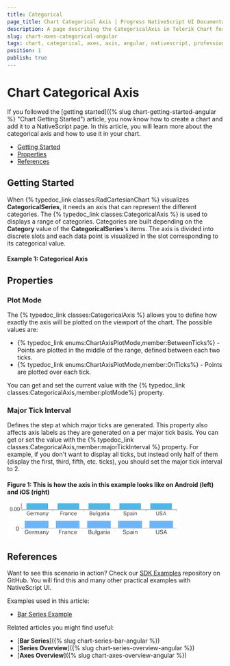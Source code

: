 ```yaml
---
title: Categorical
page_title: Chart Categorical Axis | Progress NativeScript UI Documentation
description: A page describing the CategoricalAxis in Telerik Chart for NativeScript
slug: chart-axes-categorical-angular
tags: chart, categorical, axes, axis, angular, nativescript, professional, ui
position: 1
publish: true
---
```


# Chart Categorical Axis

If you followed the [getting started]({% slug chart-getting-started-angular %} "Chart Getting Started") article, you now know how to create a chart and add it to a NativeScript page. In this article, you will learn more about the categorical axis and how to use it in your chart.

* [Getting Started](#getting-started)
* [Properties](#properties)
* [References](#references)

## Getting Started

When {% typedoc_link classes:RadCartesianChart %} visualizes **CategoricalSeries**, it needs an axis that can represent the different categories. The {% typedoc_link classes:CategoricalAxis %} is used to displays a range of categories. Categories are built depending on the **Category** value of the **CategoricalSeries**'s items. The axis is divided into discrete slots and each data point is visualized in the slot corresponding to its categorical value.

#### Example 1: Categorical Axis

<snippet id='chart-angular-bar-series-component'/>
<snippet id='chart-angular-bar-series'/>

## Properties

### Plot Mode

The {% typedoc_link classes:CategoricalAxis %} allows you to define how exactly the axis will be plotted on the viewport of the chart. The possible values are:

* {% typedoc_link enums:ChartAxisPlotMode,member:BetweenTicks%} - Points are plotted in the middle of the range, defined between each two ticks.
* {% typedoc_link enums:ChartAxisPlotMode,member:OnTicks%} - Points are plotted over each tick.

You can get and set the current value with the {% typedoc_link classes:CategoricalAxis,member:plotMode%} property.

### Major Tick Interval

Defines the step at which major ticks are generated. This property also affects axis labels as they are generated on a per major tick basis. You can get or set the value with the {% typedoc_link classes:CategoricalAxis,member:majorTickInterval %} property. For example, if you don't want to display all ticks, but instead only half of them (display the first, third, fifth, etc. ticks), you should set the major tick interval to 2.

#### Figure 1: This is how the axis in this example looks like on Android (left) and iOS (right)

![Cartesian chart: Pie series](../../../../img/ns_ui/categorical_axis_android.png "CategoricalAxis on Android.") ![Cartesian chart: Pie series](../../../../img/ns_ui/categorical_axis_ios.png "CategoricalAxis on iOS.")

## References

Want to see this scenario in action?
Check our [SDK Examples](https://github.com/NativeScript/nativescript-ui-samples-angular) repository on GitHub. You will find this and many other practical examples with NativeScript UI.

Examples used in this article:

* [Bar Series Example](https://github.com/NativeScript/nativescript-ui-samples-angular/tree/master/chart/app/examples/series/bar)

Related articles you might find useful:

* [**Bar Series**]({% slug chart-series-bar-angular %})
* [**Series Overview**]({% slug chart-series-overview-angular %})
* [**Axes Overview**]({% slug chart-axes-overview-angular %})
